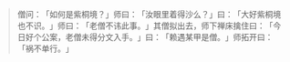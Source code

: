 
> 僧问：​「如何是紫桐境？​」师曰：​「汝眼里着得沙么？​」曰：​「大好紫桐境也不识。​」师曰：​「老僧不讳此事。​」其僧拟出去，师下禅床擒住曰：​「今日好个公案，老僧未得分文入手。​」曰：​「赖遇某甲是僧。​」师拓开曰：​「祸不单行。​」
